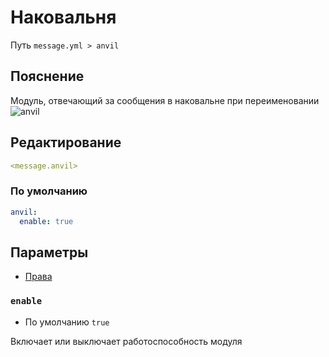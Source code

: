 # Наковальня
Путь `message.yml > anvil`

## Пояснение
Модуль, отвечающий за сообщения в наковальне при переименовании
![anvil](/anvil.gif)

## Редактирование
```yaml
<message.anvil>
```

### По умолчанию
```yaml
anvil:
  enable: true
```

## Параметры

- [Права](/ru/permission/message/anvil/)

### `enable`
- По умолчанию `true`

Включает или выключает работоспособность модуля